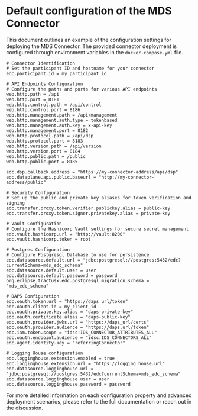 # Default configuration of the MDS Connector

This document outlines an example of the configuration settings for deploying the MDS Connector. 
The provided connector deployment is configured through environment variables in the `docker-compose.yml` file.


```properties
# Connector Identification
# Set the participant ID and hostname for your connector
edc.participant.id = my_participant_id

# API Endpoints Configuration
# Configure the paths and ports for various API endpoints
web.http.path = /api
web.http.port = 8181
web.http.control.path = /api/control
web.http.control.port = 8186
web.http.management.path = /api/management
web.http.management.auth.type = tokenbased
web.http.management.auth.key = x-api-key
web.http.management.port = 8182
web.http.protocol.path = /api/dsp
web.http.protocol.port = 8183
web.http.version.path = /api/version
web.http.version.port = 8184
web.http.public.path = /public
web.http.public.port = 8185

edc.dsp.callback.address = "https://my-connector-address/api/dsp"
edc.dataplane.api.public.baseurl = "http://my-connector-address/public"

# Security Configuration
# Set up the public and private key aliases for token verification and signing
edc.transfer.proxy.token.verifier.publickey.alias = public-key
edc.transfer.proxy.token.signer.privatekey.alias = private-key

# Vault Configuration
# Configure the Hashicorp Vault settings for secure secret management
edc.vault.hashicorp.url = "http://vault:8200"
edc.vault.hashicorp.token = root

# Postgres Configuration
# Configure Postgresql Database to use for persistence
edc.datasource.default.url = "jdbc:postgresql://postgres:5432/edc?currentSchema=mds_edc_schema"
edc.datasource.default.user = user
edc.datasource.default.password = password
org.eclipse.tractusx.edc.postgresql.migration.schema = "mds_edc_schema"

# DAPS Configuration
edc.oauth.token.url = "https://daps_url/token"
edc.oauth.client.id = my_client_id
edc.oauth.private.key.alias = "daps-private-key"
edc.oauth.certificate.alias = "daps-public-key"
edc.oauth.provider.jwks.url = "https://daps_url/certs"
edc.oauth.provider.audience = "https://daps.url/token"
edc.iam.token.scope = "idsc:IDS_CONNECTOR_ATTRIBUTES_ALL"
edc.oauth.endpoint.audience = "idsc:IDS_CONNECTORS_ALL"
edc.agent.identity.key = "referringConnector"

# Logging House configuration
edc.logginghouse.extension.enabled = true
edc.logginghouse.extension.url = "https://logging_house.url"
edc.datasource.logginghouse.url = "jdbc:postgresql://postgres:5432/edc?currentSchema=mds_edc_schema"
edc.datasource.logginghouse.user = user
edc.datasource.logginghouse.password = password
```

For more detailed information on each configuration property and advanced deployment scenarios, please refer to the full documentation or reach out in the discussion.
